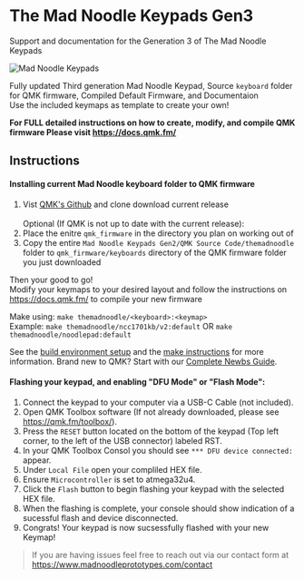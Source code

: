 # The Mad Noodle Keypads Gen3
 Support and documentation for the Generation 3 of The Mad Noodle Keypads
 
![Mad Noodle Keypads](https://static.wixstatic.com/media/59d0ff_da03b7404ab9489395109a39dca177d5~mv2.png)


 Fully updated Third generation Mad Noodle Keypad, Source `keyboard` folder for QMK firmware, Compiled Default Firmware, and Documentaion  
 Use the included keymaps as template to create your own! 


**For FULL detailed instructions on how to create, modify, and compile QMK firmware Please visit https://docs.qmk.fm/**


## Instructions


#### Installing current Mad Noodle keyboard folder to QMK firmware



1. Vist [QMK's Github](https://github.com/qmk/qmk_firmware) and clone download current release
<br><br>Optional (If QMK is not up to date with the current release):
2. Place the enitre `qmk_firmware` in the directory you plan on working out of
3. Copy the entire `Mad Noodle Keypads Gen2/QMK Source Code/themadnoodle` folder to `qmk_firmware/keyboards` directory of the QMK firmware folder you just downloaded

Then your good to go! <br>
Modify your keymaps to your desired layout and follow the instructions on https://docs.qmk.fm/ to compile your new firmware

Make using: `make themadnoodle/<keyboard>:<keymap>` <br>
Example: `make themadnoodle/ncc1701kb/v2:default` OR `make themadnoodle/noodlepad:default`
 
 See the [build environment setup](https://docs.qmk.fm/#/getting_started_build_tools) and the [make instructions](https://docs.qmk.fm/#/getting_started_make_guide) for more information. 
Brand new to QMK? Start with our [Complete Newbs Guide](https://docs.qmk.fm/#/newbs). <br>

#### Flashing your keypad, and enabling "DFU Mode" or "Flash Mode":

1. Connect the keypad to your computer via a USB-C Cable (not included).
2. Open QMK Toolbox software (If not already downloaded, please see https://qmk.fm/toolbox/).
3. Press the `RESET` button located on the bottom of the keypad (Top left corner, to the left of the USB connector) labeled RST.
4. In your QMK Toolbox Consol you should see `*** DFU device connected:` appear.
5. Under `Local File` open your compliled HEX file.
6. Ensure `Microcontroller` is set to atmega32u4.
7. Click the `Flash` button to begin flashing your keypad with the selected HEX file.
8. When the flashing is complete, your console should show indication of a sucessful flash and device disconnected.
9. Congrats! Your keypad is now sucsessfully flashed with your new Keymap! 

>If you are having issues feel free to reach out via our contact form at https://www.madnoodleprototypes.com/contact
